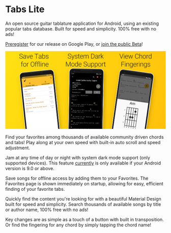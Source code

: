 # Tabs Lite
An open source guitar tablature application for Android, using an existing popular tabs database.  Built for speed and simplicity.  100% free with no ads!

[Preregister](https://play.google.com/store/apps/details?id=com.gbros.tabslite) for our release on Google Play, or [join the public Beta](https://play.google.com/apps/testing/com.gbros.tabslite)!

![Tabs Lite](screenshots/Tabs-Lite-Feature-Graphic.png "Tabs Lite Featured Image")

Find your favorites among thousands of available community driven chords and tabs! Play along at your own speed with built-in auto scroll and speed adjustment.

Jam at any time of day or night with system dark mode support (only supported devices).  This feature [currently](https://github.com/cullub/Tabs-Lite/issues/16) is only available if your Android version is 9.0 or above.

Save songs for offline access by adding them to your Favorites.  The Favorites page is shown immediately on startup, allowing for easy, efficient finding of your favorite tabs.  

Quickly find the content you're looking for with a beautiful Material Design built for speed and simplicity. Search thousands of available songs by title or author name, 100% free with no ads!

Key changes are as simple as a touch of a button with built in transposition. Or find the fingering for any chord by simply tapping the chord name!
